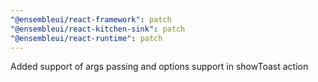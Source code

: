 ```yaml
---
"@ensembleui/react-framework": patch
"@ensembleui/react-kitchen-sink": patch
"@ensembleui/react-runtime": patch
---
```


Added support of args passing and options support in showToast action
